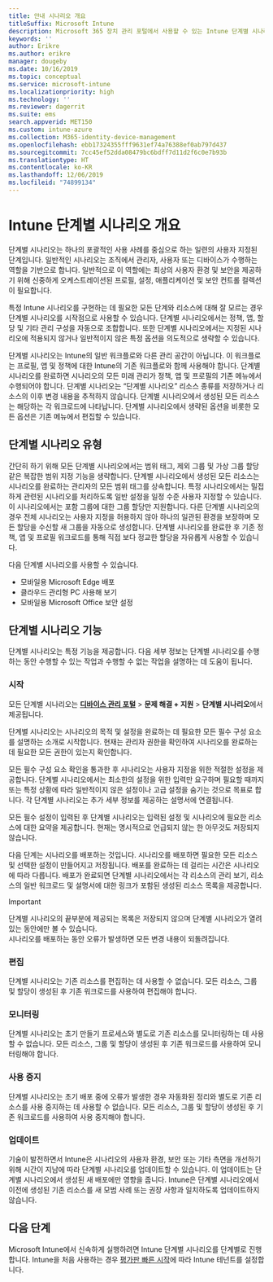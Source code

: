```yaml
---
title: 안내 시나리오 개요
titleSuffix: Microsoft Intune
description: Microsoft 365 장치 관리 포털에서 사용할 수 있는 Intune 단계별 시나리오에 대해 알아봅니다.
keywords: ''
author: Erikre
ms.author: erikre
manager: dougeby
ms.date: 10/16/2019
ms.topic: conceptual
ms.service: microsoft-intune
ms.localizationpriority: high
ms.technology: ''
ms.reviewer: dagerrit
ms.suite: ems
search.appverid: MET150
ms.custom: intune-azure
ms.collection: M365-identity-device-management
ms.openlocfilehash: ebb17324355fff9631ef74a76388ef0ab797d437
ms.sourcegitcommit: 7cc45ef52dda08479bc6bdff7d11d2f6c0e7b93b
ms.translationtype: HT
ms.contentlocale: ko-KR
ms.lasthandoff: 12/06/2019
ms.locfileid: "74899134"
---
```

# <a name="intune-guided-scenarios-overview"></a>Intune 단계별 시나리오 개요 

단계별 시나리오는 하나의 포괄적인 사용 사례를 중심으로 하는 일련의 사용자 지정된 단계입니다. 일반적인 시나리오는 조직에서 관리자, 사용자 또는 디바이스가 수행하는 역할을 기반으로 합니다. 일반적으로 이 역할에는 최상의 사용자 환경 및 보안을 제공하기 위해 신중하게 오케스트레이션된 프로필, 설정, 애플리케이션 및 보안 컨트롤 컬렉션이 필요합니다.    

특정 Intune 시나리오를 구현하는 데 필요한 모든 단계와 리소스에 대해 잘 모르는 경우 단계별 시나리오를 시작점으로 사용할 수 있습니다. 단계별 시나리오에서는 정책, 앱, 할당 및 기타 관리 구성을 자동으로 조합합니다. 또한 단계별 시나리오에서는 지정된 시나리오에 적용되지 않거나 일반적이지 않은 특정 옵션을 의도적으로 생략할 수 있습니다. 

단계별 시나리오는 Intune의 일반 워크플로와 다른 관리 공간이 아닙니다. 이 워크플로는 프로필, 앱 및 정책에 대한 Intune의 기존 워크플로와 함께 사용해야 합니다. 단계별 시나리오를 완료하면 시나리오의 모든 미래 관리가 정책, 앱 및 프로필의 기존 메뉴에서 수행되어야 합니다. 단계별 시나리오는 “단계별 시나리오” 리소스 종류를 저장하거나 리소스의 이후 변경 내용을 추적하지 않습니다. 단계별 시나리오에서 생성된 모든 리소스는 해당하는 각 워크로드에 나타납니다. 단계별 시나리오에서 생략된 옵션을 비롯한 모든 옵션은 기존 메뉴에서 편집할 수 있습니다.  

## <a name="types-of-guided-scenarios"></a>단계별 시나리오 유형 

간단히 하기 위해 모든 단계별 시나리오에서는 범위 태그, 제외 그룹 및 가상 그룹 할당 같은 복잡한 범위 지정 기능을 생략합니다. 단계별 시나리오에서 생성된 모든 리소스는 시나리오를 완료하는 관리자의 모든 범위 태그를 상속합니다. 특정 시나리오에서는 밀접하게 관련된 시나리오를 처리하도록 일반 설정을 일정 수준 사용자 지정할 수 있습니다. 이 시나리오에서는 포함 그룹에 대한 그룹 할당만 지원합니다. 다른 단계별 시나리오의 경우 전체 시나리오는 사용자 지정을 허용하지 않아 하나의 일관된 환경을 보장하며 모든 할당을 수신할 새 그룹을 자동으로 생성합니다. 단계별 시나리오를 완료한 후 기존 정책, 앱 및 프로필 워크로드를 통해 직접 보다 정교한 할당을 자유롭게 사용할 수 있습니다.  

다음 단계별 시나리오를 사용할 수 있습니다. 
- 모바일용 Microsoft Edge 배포 
- 클라우드 관리형 PC 사용해 보기
- 모바일용 Microsoft Office 보안 설정 

## <a name="guided-scenario-functionality"></a>단계별 시나리오 기능 

단계별 시나리오는 특정 기능을 제공합니다. 다음 세부 정보는 단계별 시나리오를 수행하는 동안 수행할 수 있는 작업과 수행할 수 없는 작업을 설명하는 데 도움이 됩니다.

### <a name="launching"></a>시작  

모든 단계별 시나리오는 **[디바이스 관리 포털](https://devicemanagement.microsoft.com)**  > **문제 해결 + 지원** > **단계별 시나리오**에서 제공됩니다. 

단계별 시나리오는 시나리오의 목적 및 설정을 완료하는 데 필요한 모든 필수 구성 요소를 설명하는 소개로 시작합니다. 현재는 관리자 권한을 확인하여 시나리오를 완료하는 데 필요한 모든 권한이 있는지 확인합니다.  

모든 필수 구성 요소 확인을 통과한 후 시나리오는 사용자 지정을 위한 적절한 설정을 제공합니다. 단계별 시나리오에서는 최소한의 설정을 위한 입력만 요구하며 필요할 때까지 또는 특정 상황에 따라 일반적이지 않은 설정이나 고급 설정을 숨기는 것으로 목표로 합니다. 각 단계별 시나리오는 추가 세부 정보를 제공하는 설명서에 연결됩니다. 

모든 필수 설정이 입력된 후 단계별 시나리오는 입력된 설정 및 시나리오에 필요한 리소스에 대한 요약을 제공합니다. 현재는 명시적으로 언급되지 않는 한 아무것도 저장되지 않습니다.

다음 단계는 시나리오를 배포하는 것입니다. 시나리오를 배포하면 필요한 모든 리소스 및 선택한 설정이 만들어지고 저장됩니다. 배포를 완료하는 데 걸리는 시간은 시나리오에 따라 다릅니다. 배포가 완료되면 단계별 시나리오에서는 각 리소스의 관리 보기, 리소스의 일반 워크로드 및 설명서에 대한 링크가 포함된 생성된 리소스 목록을 제공합니다. 

> [!IMPORTANT]
> 단계별 시나리오의 끝부분에 제공되는 목록은 저장되지 않으며 단계별 시나리오가 열려 있는 동안에만 볼 수 있습니다.  
시나리오를 배포하는 동안 오류가 발생하면 모든 변경 내용이 되돌려집니다. 

### <a name="editing"></a>편집 

단계별 시나리오는 기존 리소스를 편집하는 데 사용할 수 없습니다. 모든 리소스, 그룹 및 할당이 생성된 후 기존 워크로드를 사용하여 편집해야 합니다.

### <a name="monitoring"></a>모니터링 

단계별 시나리오는 초기 만들기 프로세스와 별도로 기존 리소스를 모니터링하는 데 사용할 수 없습니다. 모든 리소스, 그룹 및 할당이 생성된 후 기존 워크로드를 사용하여 모니터링해야 합니다. 

### <a name="retiring"></a>사용 중지 

단계별 시나리오는 초기 배포 중에 오류가 발생한 경우 자동화된 정리와 별도로 기존 리소스를 사용 중지하는 데 사용할 수 없습니다. 모든 리소스, 그룹 및 할당이 생성된 후 기존 워크로드를 사용하여 사용 중지해야 합니다. 

### <a name="updating"></a>업데이트

기술이 발전하면서 Intune은 시나리오의 사용자 환경, 보안 또는 기타 측면을 개선하기 위해 시간이 지남에 따라 단계별 시나리오를 업데이트할 수 있습니다. 이 업데이트는 단계별 시나리오에서 생성된 새 배포에만 영향을 줍니다. Intune은 단계별 시나리오에서 이전에 생성된 기존 리소스를 새 모범 사례 또는 권장 사항과 일치하도록 업데이트하지 않습니다.  

## <a name="next-steps"></a>다음 단계

Microsoft Intune에서 신속하게 실행하려면 Intune 단계별 시나리오를 단계별로 진행합니다. Intune을 처음 사용하는 경우 [평가판 빠른 시작](free-trial-sign-up.md)에 따라 Intune 테넌트를 설정합니다.
